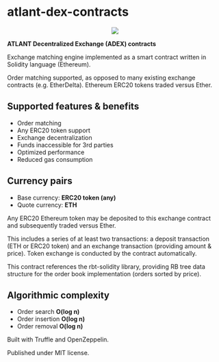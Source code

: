 # atlant-dex-contracts

<p align="center">
<img src="https://user-images.githubusercontent.com/12106540/29994000-3d005684-8fce-11e7-97ea-a16a6c607a3f.png" />
</p>

**ATLANT Decentralized Exchange (ADEX) contracts**

Exchange matching engine implemented as a smart contract written in Solidity language (Ethereum).

Order matching supported, as opposed to many existing exchange contracts (e.g. EtherDelta). Ethereum ERC20 tokens traded versus Ether.

## Supported features & benefits
* Order matching
* Any ERC20 token support
* Exchange decentralization
* Funds inaccessible for 3rd parties
* Optimized performance
* Reduced gas consumption

## Currency pairs
* Base currency: **ERC20 token (any)**
* Quote currency: **ETH**

Any ERC20 Ethereum token may be deposited to this exchange contract and subsequently traded versus Ether.

This includes a series of at least two transactions: a deposit transaction (ETH or ERC20 token) and an exchange transaction (providing amount & price). Token exchange is conducted by the contract automatically.

This contract references the rbt-solidity library, providing RB tree data structure for the order book implementation (orders sorted by price).

## Algorithmic complexity
* Order search **O(log n)**
* Order insertion **O(log n)**
* Order removal **O(log n)**

Built with Truffle and OpenZeppelin.

Published under MIT license.
